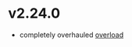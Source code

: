 # v2.24.0

* completely overhauled [overload](https://satella.readthedocs.io/en/latest/coding/functions.html#function-overloading)
